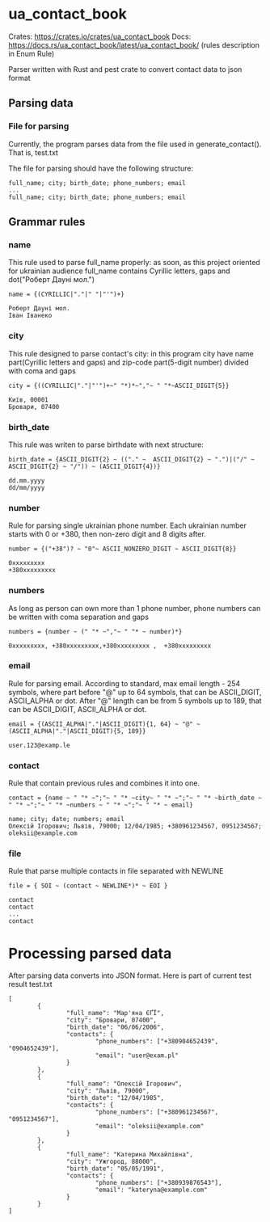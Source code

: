# ua_contact_book

Crates: https://crates.io/crates/ua_contact_book
Docs: https://docs.rs/ua_contact_book/latest/ua_contact_book/ (rules description in Enum Rule)

Parser written with Rust and pest crate to convert contact data to json format

## Parsing data
### File for parsing
Currently, the program parses data from the file used in generate_contact(). That is, test.txt

The file for parsing should have the following structure:
```
full_name; city; birth_date; phone_numbers; email
...
full_name; city; birth_date; phone_numbers; email
```
## Grammar rules
### name

This rule used to parse full_name properly: as soon, as this project oriented for ukrainian audience full_name contains Cyrillic letters, gaps and dot("Роберт Дауні мол.")

```
name = {(CYRILLIC|"."|" "|"'")+}

Роберт Дауні мол.
Іван Іванеко
```
### city

This rule designed to parse contact's city: in this program city have name part(Cyrillic letters and gaps) and zip-code part(5-digit number) divided with coma and gaps
```
city = {((CYRILLIC|"."|"'")+~" "*)*~","~ " "*~ASCII_DIGIT{5}}

Київ, 00001
Бровари, 07400
```
### birth_date
This rule was writen to parse birthdate with next structure:
```
birth_date = {ASCII_DIGIT{2} ~ (("." ~  ASCII_DIGIT{2} ~ ".")|("/" ~  ASCII_DIGIT{2} ~ "/")) ~ (ASCII_DIGIT{4})}

dd.mm.yyyy
dd/mm/yyyy
```
### number
Rule for parsing single ukrainian phone number. Each ukrainian number starts with 0 or +380, then non-zero digit and 8 digits after. 
```
number = {("+38")? ~ "0"~ ASCII_NONZERO_DIGIT ~ ASCII_DIGIT{8}}

0xxxxxxxxx
+380xxxxxxxxx
```
### numbers
As long as person can own more than 1 phone number, phone numbers can be written with coma separation and gaps
```
numbers = {number ~ (" "* ~","~ " "* ~ number)*}

0xxxxxxxxx, +380xxxxxxxxx,+380xxxxxxxxx ,  +380xxxxxxxxx
```
### email
Rule for parsing email. According to standard, max email length - 254 symbols, where part before "@" up to 64 symbols, that can be ASCII_DIGIT, ASCII_ALPHA or dot.
After "@" length can be from 5 symbols up to 189, that can be ASCII_DIGIT, ASCII_ALPHA or dot.
```
email = {(ASCII_ALPHA|"."|ASCII_DIGIT){1, 64} ~ "@" ~ (ASCII_ALPHA|"."|ASCII_DIGIT){5, 189}}

user.123@examp.le
```
### contact
Rule that contain previous rules and combines it into one.
```
contact = {name ~ " "* ~";"~ " "* ~city~ " "* ~";"~ " "* ~birth_date ~ " "* ~";"~ " "* ~numbers ~ " "* ~";"~ " "* ~ email}

name; city; date; numbers; email
Олексій Ігорович; Львів, 79000; 12/04/1985; +380961234567, 0951234567; oleksii@example.com
```
### file
Rule that parse multiple contacts in file separated with NEWLINE
```
file = { SOI ~ (contact ~ NEWLINE*)* ~ EOI }

contact
contact
...
contact
```
# Processing parsed data
After parsing data converts into JSON format. Here is part of current test result test.txt
```
[
        {
                "full_name": "Мар'яна ЄҐЇ",
                "city": "Бровари, 07400",
                "birth_date": "06/06/2006",
                "contacts": {
                        "phone_numbers": ["+380904652439", "0904652439"],
                        "email": "user@exam.pl"
                }
        },
        {
                "full_name": "Олексій Ігорович",
                "city": "Львів, 79000",
                "birth_date": "12/04/1985",
                "contacts": {
                        "phone_numbers": ["+380961234567", "0951234567"],
                        "email": "oleksii@example.com"
                }
        },
        {
                "full_name": "Катерина Михайлівна",
                "city": "Ужгород, 88000",
                "birth_date": "05/05/1991",
                "contacts": {
                        "phone_numbers": ["+380939876543"],
                        "email": "kateryna@example.com"
                }
        }
]
```
